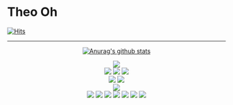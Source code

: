
<h1>Theo Oh</h1>
<div>
  
  [![Hits](https://hits.seeyoufarm.com/api/count/incr/badge.svg?url=https%3A%2F%2Fgithub.com%2FOH1107&count_bg=%2379C83D&title_bg=%23555555&icon=&icon_color=%23E7E7E7&title=hits&edge_flat=false)](https://hits.seeyoufarm.com)
  <hr>
  
</div>


<div align="center">
  
  [![Anurag's github stats](https://github-readme-stats.vercel.app/api?username=OH1107)](https://github.com/anuraghazra/github-readme-stats)

</div>

<div align="center">
  
<img src="https://img.shields.io/badge/Python-3766AB?style=flat-square&logo=Python&logoColor=white"/></a>
<br>
<img src="https://img.shields.io/badge/HTML5-E34F26?style=flat-square&logo=HTML5&logoColor=white"/></a>
<img src="https://img.shields.io/badge/CSS3-1572B6?style=flat-square&logo=CSS3&logoColor=white"/></a>
<img src="https://img.shields.io/badge/Django-092E20?style=flat-square&logo=Django&logoColor=white"/></a>
<br>
<img src="https://img.shields.io/badge/SQLite-003B57?style=flat-square&logo=SQLite&logoColor=white"/></a>
<img src="https://img.shields.io/badge/MySQL-4479A1?style=flat-square&logo=MySQL&logoColor=white"/></a>
<br>
<img src="https://img.shields.io/badge/PowerBI-F2C811?style=flat-square&logo=Power-BI&logoColor=white"/></a>
<br>
<img src="https://img.shields.io/badge/Git-F05032?style=flat-square&logo=Git&logoColor=white"/></a>
<img src="https://img.shields.io/badge/GitLab-FCA121?style=flat-square&logo=GitLab&logoColor=white"/></a>
<img src="https://img.shields.io/badge/GitHub-181717?style=flat-square&logo=GitHub&logoColor=white"/></a>
<img src="https://img.shields.io/badge/JiraSoftware-0052CC?style=flat-square&logo=Jira-Software&logoColor=white"/></a>
<img src="https://img.shields.io/badge/Slack-4A154B?style=flat-square&logo=Slack&logoColor=white"/></a>
<img src="https://img.shields.io/badge/Notion-000000?style=flat-square&logo=Notion&logoColor=white"/></a>
<img src="https://img.shields.io/badge/Mattermost-0072C6?style=flat-square&logo=Mattermost&logoColor=white"/></a>

</div>




<!--
**OH1107/OH1107** is a ✨ _special_ ✨ repository because its `README.md` (this file) appears on your GitHub profile.

### 🌱 I’m currently learning __"Data Analysis"__
- Python, SQL, Machine Learning, NLP, fintech etc...

Here are some ideas to get you started:

- 🔭 I’m currently working on ...
- 🌱 I’m currently learning ...
- 👯 I’m looking to collaborate on ...
- 🤔 I’m looking for help with ...
- 💬 Ask me about ...
- 📫 How to reach me: ...
- 😄 Pronouns: ...
- ⚡ Fun fact: ...
-->
<!--### Hi there 👋
